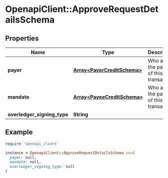 # OpenapiClient::ApproveRequestDetailsSchema

## Properties

| Name | Type | Description | Notes |
| ---- | ---- | ----------- | ----- |
| **payer** | [**Array&lt;PayerCreditSchema&gt;**](PayerCreditSchema.md) | Who are the payers of this transaction | [optional] |
| **mandate** | [**Array&lt;PayeeCreditSchema&gt;**](PayeeCreditSchema.md) | Who are the payees of this transaction | [optional] |
| **overledger_signing_type** | **String** |  | [optional] |

## Example

```ruby
require 'openapi_client'

instance = OpenapiClient::ApproveRequestDetailsSchema.new(
  payer: null,
  mandate: null,
  overledger_signing_type: null
)
```


